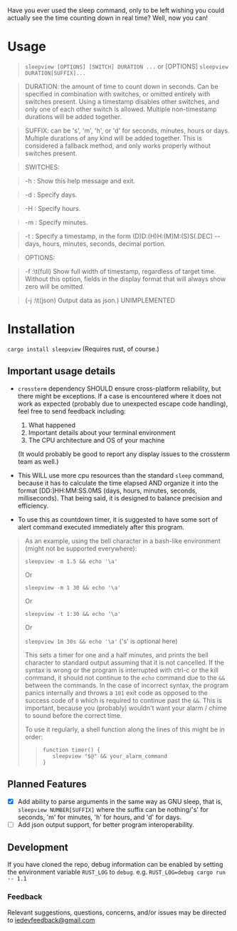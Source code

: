 Have you ever used the sleep command, only to be left wishing you could actually see the time counting down in real time? Well, now you can!

# Usage

>`sleepview [OPTIONS] [SWITCH] DURATION ...` or [OPTIONS] `sleepview DURATION[SUFFIX]...`

>DURATION: the amount of time to count down in seconds. Can be specified in combination with switches, or omitted entirely with switches present. Using a timestamp disables other switches, and only one of each other switch is allowed. Multiple non-timestamp durations will be added together.

>SUFFIX: can be 's', 'm', 'h', or 'd' for seconds, minutes, hours or days. Multiple durations of any kind will be added together. This is considered a fallback method, and only works properly without switches present.

>SWITCHES:

>-h :	Show this help message and exit.

>-d :	Specify days.

>-H :	Specify hours.

>-m :	Specify minutes.

>-t :   Specify a timestamp, in the form (D)D:(H)H:(M)M:(S)S(.DEC) -- days, hours, minutes, seconds, decimal portion.

>OPTIONS:

>-f :\t(full) Show full width of timestamp, regardless of target time. Without this option, fields in the display format that will always show zero will be omitted.

>(-j :\t(json) Output data as json.) UNIMPLEMENTED

# Installation

`cargo install sleepview`
(Requires rust, of course.)

## Important usage details
 - `crossterm` dependency SHOULD ensure cross-platform reliability, but there might be exceptions. If a case is encountered where it does not work as expected (probably due to unexpected escape code handling), feel free to send feedback including:
    1. What happened
    2. Important details about your terminal environment
    3. The CPU architecture and OS of your machine

    (It would probably be good to report any display issues to the crossterm team as well.)

 - This WILL use more cpu resources than the standard `sleep` command, because it has to calculate the time elapsed AND organize it into the format [DD:]HH:MM:SS.0MS (days, hours, minutes, seconds, milliseconds). That being said, it is designed to balance precision and efficiency.

 - To use this as countdown timer, it is suggested to have some sort of alert command executed immediately after this program.
>As an example, using the bell character in a bash-like environment (might not be supported everywhere):
>
>`sleepview -m 1.5 && echo '\a'`
>
>Or
>
>`sleepview -m 1 30 && echo '\a'`
>
>Or
>
>`sleepview -t 1:30 && echo '\a'`
>
>Or
>
>`sleepview 1m 30s && echo '\a'` ('s' is optional here)
>
>This sets a timer for one and a half minutes, and prints the bell character to standard output assuming that it is not cancelled. If the syntax is wrong or the program is interrupted with ctrl-c or the kill command, it should not continue to the `echo` command due to the `&&` between the commands. In the case of incorrect syntax, the program panics internally and throws a `101` exit code as opposed to the success code of `0` which is required to continue past the `&&`. This is important, because you (probably) wouldn't want your alarm / chime to sound before the correct time.
>
>To use it regularly, a shell function along the lines of this might be in order:
>>```
>>function timer() {
>>    sleepview "$@" && your_alarm_command
>>}
>>```

## Planned Features
 - [x] Add ability to parse arguments in the same way as GNU sleep, that is, `sleepview NUMBER[SUFFIX]` where the suffix can be nothing/'s' for seconds, 'm' for minutes, 'h' for hours, and 'd' for days.
 - [ ] Add json output support, for better program interoperability.

## Development
If you have cloned the repo, debug information can be enabled by setting the environment variable `RUST_LOG` to `debug`. e.g. `RUST_LOG=debug cargo run -- 1.1`

### Feedback
Relevant suggestions, questions, concerns, and/or issues may be directed to iedevfeedback@gmail.com
